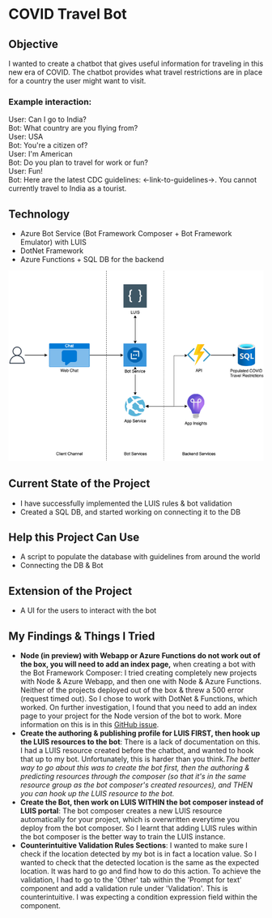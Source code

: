 # COVID Travel Bot

## Objective

I wanted to create a chatbot that gives useful information for traveling in this new era of COVID. The chatbot provides what travel restrictions are in place for a country the user might want to visit.

### Example interaction:

User: Can I go to India?\
Bot: What country are you flying from?\
User: USA\
Bot: You're a citizen of?\
User: I'm American\
Bot: Do you plan to travel for work or fun?\
User: Fun!\
Bot: Here are the latest CDC guidelines: <-link-to-guidelines->. You cannot currently travel to India as a tourist.

## Technology

- Azure Bot Service (Bot Framework Composer + Bot Framework Emulator) with LUIS
- DotNet Framework
- Azure Functions + SQL DB for the backend

<img src="./images/diagram.png">

## Current State of the Project

- I have successfully implemented the LUIS rules & bot validation
- Created a SQL DB, and started working on connecting it to the DB

## Help this Project Can Use

- A script to populate the database with guidelines from around the world
- Connecting the DB & Bot

## Extension of the Project

- A UI for the users to interact with the bot

## My Findings & Things I Tried

- **Node (in preview) with Webapp or Azure Functions do not work out of the box, you will need to add an index page,** when creating a bot with the Bot Framework Composer: I tried creating completely new projects with Node & Azure Webapp, and then one with Node & Azure Functions. Neither of the projects deployed out of the box & threw a 500 error (request timed out). So I chose to work with DotNet & Functions, which worked. On further investigation, I found that you need to add an index page to your project for the Node version of the bot to work. More information on this is in this [GitHub issue](https://github.com/microsoft/BotFramework-Composer/issues/8720#issuecomment-940504004).
- **Create the authoring & publishing profile for LUIS FIRST, then hook up the LUIS resources to the bot**: There is a lack of documentation on this. I had a LUIS resource created before the chatbot, and wanted to hook that up to my bot. Unfortunately, this is harder than you think._The better way to go about this was to create the bot first, then the authoring & predicting resources through the composer (so that it's in the same resource group as the bot composer's created resources), and THEN you can hook up the LUIS resource to the bot._
- **Create the Bot, then work on LUIS WITHIN the bot composer instead of LUIS portal**: The bot composer creates a new LUIS resource automatically for your project, which is overwritten everytime you deploy from the bot composer. So I learnt that adding LUIS rules within the bot composer is the better way to train the LUIS instance.
- **Counterintuitive Validation Rules Sections**: I wanted to make sure I check if the location detected by my bot is in fact a location value. So I wanted to check that the detected location is the same as the expected location. It was hard to go and find how to do this action. To achieve the validation, I had to go to the 'Other' tab within the 'Prompt for text' component and add a validation rule under 'Validation'. This is counterintuitive. I was expecting a condition expression field within the component.
